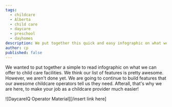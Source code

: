 ```yaml
---
tags:
  - childcare
  - Alberta
  - child care
  - daycare
  - preschool
  - dayhomes
description: We put together this quick and easy infographic on what we have to offer child care facilities such as daycares, preschools, dayhomes or after school care.
author: cp
published: false
---
```

We wanted to put together a simple to read infographic on what we can offer to child care facilities.  We think our list of features is pretty awesome.  However, we aren't done yet.  We are going to continue to build features that our awesome childcare operators tell us they need.  Afterall, that's why we are here, to make your job as a childcare provider much easier!

![DaycareIQ Operator Material][/insert link here]
